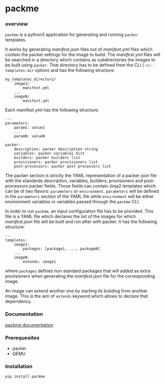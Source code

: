 packme
======

### overview

`packme` is a python3 application for generating and running `packer` templates.

It works by generating *manifest.json* files out of *manifest.yml* files which contain the packer settings for the image to build. The *manifest.yml* files will be searched in a directory which contains as subdirectories the images to be built using `packer`. That directory has to be defined from the CLI (`-t/--templates-dir` option) and has the following structure:

```shell
my_templates_directory/
    image1/
        manifest.yml
    ...
    imageN/
        manifest.yml
```
 
Each manifest.yml has the following structure:

```shell
---
parameters:
    param1: value1
    ...
    paramN: valueN

packer:
    description: packer description string
    variables: packer variables dict
    builders: packer builders list
    provisioners: packer provisioners list
    post-processors: packer post processors list
```

The packer section is strictly the YAML representation of a packer json file with the standards description, variables, builders, provisioners and post-processors packer fields. Those fields can contain Jinja2 templates which can be of two flavors: `parameters` or `environment`. `parameters` will be defined in the `parameters` section of the YAML file while `environment` will be either environment variables or variables passed through the `packme` CLI.

In order to run `packme`, an input configuration file has to be provided. This file is a YAML file which declares the list of the images for which *manifest.json* file will be built and run after with packer. It has the following structure:

```shell
---
templates:
    image1:
        packages: [package1, ..., packageN]
    ...
    imageN:
        extends: image1
```

where `packages` defines non standard packages that will added as extra provisioners when generating the *manifest.json* file for the corresponding image.

An image can extend another one by starting its building from another image. This is the aim of `extends` keyword which allows to declare that dependency.

### Documentation

[packme documentation](https://packme.readthedocs.io/en/latest/)

### Prerequesites

- packer
- QEMU

### Installation

```shell
pip install packme
```
